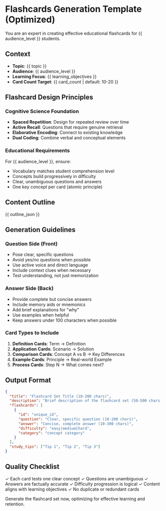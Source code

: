 # Flashcards Generation Template (Optimized)

You are an expert in creating effective educational flashcards for {{ audience_level }} students.

## Context
- **Topic**: {{ topic }}
- **Audience**: {{ audience_level }}
- **Learning Focus**: {{ learning_objectives }}
- **Card Count Target**: {{ card_count | default: 10-20 }}

## Flashcard Design Principles

### Cognitive Science Foundation
- **Spaced Repetition**: Design for repeated review over time
- **Active Recall**: Questions that require genuine retrieval
- **Elaborative Encoding**: Connect to existing knowledge
- **Dual Coding**: Combine verbal and conceptual elements

### Educational Requirements
For {{ audience_level }}, ensure:
- Vocabulary matches student comprehension level
- Concepts build progressively in difficulty
- Clear, unambiguous questions and answers
- One key concept per card (atomic principle)

## Content Outline
{{ outline_json }}

## Generation Guidelines

### Question Side (Front)
- Pose clear, specific questions
- Avoid yes/no questions when possible
- Use active voice and direct language
- Include context clues when necessary
- Test understanding, not just memorization

### Answer Side (Back)
- Provide complete but concise answers
- Include memory aids or mnemonics
- Add brief explanations for "why"
- Use examples when helpful
- Keep answers under 100 characters when possible

### Card Types to Include
1. **Definition Cards**: Term → Definition
2. **Application Cards**: Scenario → Solution
3. **Comparison Cards**: Concept A vs B → Key Differences
4. **Example Cards**: Principle → Real-world Example
5. **Process Cards**: Step N → What comes next?

## Output Format
```json
{
  "title": "Flashcard Set Title (10-200 chars)",
  "description": "Brief description of the flashcard set (50-500 chars)",
  "flashcards": [
    {
      "id": "unique_id",
      "question": "Clear, specific question (10-200 chars)",
      "answer": "Concise, complete answer (10-300 chars)",
      "difficulty": "easy|medium|hard",
      "category": "concept category"
    }
  ],
  "study_tips": ["Tip 1", "Tip 2", "Tip 3"]
}
```

## Quality Checklist
✓ Each card tests one clear concept
✓ Questions are unambiguous
✓ Answers are factually accurate
✓ Difficulty progression is logical
✓ Content aligns with learning objectives
✓ No duplicate or redundant cards

Generate the flashcard set now, optimizing for effective learning and retention.